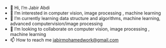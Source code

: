 - 👋 Hi, I’m Jabir Abdi
- 👀 I’m interested in computer vision, image processing , machine learning
- 🌱 I’m currently learning data structure and algorithms, machine learning, advanced computervision/image processing
- 💞️ I’m looking to collaborate on computer vision, image processing , machine learning
- 📫 How to reach me jabirmohamedwork@gmail.com

<!---
jabir3936/jabir3936 is a ✨ special ✨ repository because its `README.md` (this file) appears on your GitHub profile.
You can click the Preview link to take a look at your changes.
--->
